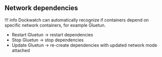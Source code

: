 ## Network dependencies

!!! info
    Dockwatch can automatically recognize if containers depend on specific network containers, for example Gluetun.

- Restart Gluetun -> restart dependencies
- Stop Gluetun -> stop dependencies
- Update Gluetun -> re-create dependencies with updated network mode attached
